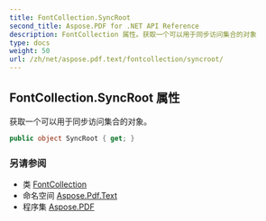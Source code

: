 ```yaml
---
title: FontCollection.SyncRoot
second_title: Aspose.PDF for .NET API Reference
description: FontCollection 属性。获取一个可以用于同步访问集合的对象
type: docs
weight: 50
url: /zh/net/aspose.pdf.text/fontcollection/syncroot/
---
```

## FontCollection.SyncRoot 属性

获取一个可以用于同步访问集合的对象。

```csharp
public object SyncRoot { get; }
```

### 另请参阅

* 类 [FontCollection](../)
* 命名空间 [Aspose.Pdf.Text](../../../aspose.pdf.text/)
* 程序集 [Aspose.PDF](../../../)